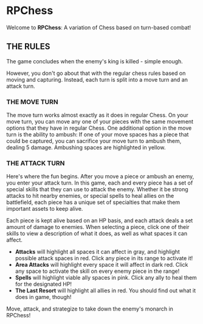 # RPChess
Welcome to **RPChess**: A variation of Chess based on turn-based combat!

## THE RULES
The game concludes when the enemy's king is killed - simple enough. 

However, you don't go about that with the regular chess rules based on moving and capturing. Instead, each turn is split into a move turn and an attack turn.

### THE MOVE TURN
The move turn works almost exactly as it does in regular Chess. On your move turn, you can move any one of your pieces with the same movement options that they have in
regular Chess. One additional option in the move turn is the ability to ambush: If one of your move spaces has a piece that could be captured, you can sacrifice your
move turn to ambush them, dealing 5 damage. Ambushing spaces are highlighted in yellow.

### THE ATTACK TURN
Here's where the fun begins. After you move a piece or ambush an enemy, you enter your attack turn. In this game, each and every piece has a set of special skills
that they can use to attack the enemy. Whether it be strong attacks to hit nearby enemies, or special spells to heal allies on the battlefield, each piece has a
unique set of specialties that make them important assets to keep alive.

Each piece is kept alive based on an HP basis, and each attack deals a set amount of damage to enemies. When selecting a piece, click one of their skills to view a
description of what it does, as well as what spaces it can affect.
- **Attacks** will highlight all spaces it can affect in gray, and highlight possible attack spaces in red. Click any piece in its range to activate it!
- **Area Attacks** will highlight every space it will affect in dark red. Click any space to activate the skill on every enemy piece in the range!
- **Spells** will highlight viable ally spaces in pink. Click any ally to heal them for the designated HP!
- **The Last Resort** will highlight all allies in red. You should find out what it does in game, though!

Move, attack, and strategize to take down the enemy's monarch in RPChess!
